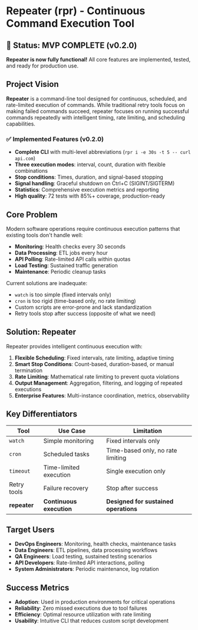 # Repeater (rpr) - Continuous Command Execution Tool

## 🎉 **Status: MVP COMPLETE (v0.2.0)** 

**Repeater is now fully functional!** All core features are implemented, tested, and ready for production use.

## Project Vision

**Repeater** is a command-line tool designed for continuous, scheduled, and rate-limited execution of commands. While traditional retry tools focus on making failed commands succeed, repeater focuses on running successful commands repeatedly with intelligent timing, rate limiting, and scheduling capabilities.

### ✅ **Implemented Features (v0.2.0)**
- **Complete CLI** with multi-level abbreviations (`rpr i -e 30s -t 5 -- curl api.com`)
- **Three execution modes**: interval, count, duration with flexible combinations
- **Stop conditions**: Times, duration, and signal-based stopping
- **Signal handling**: Graceful shutdown on Ctrl+C (SIGINT/SIGTERM)
- **Statistics**: Comprehensive execution metrics and reporting
- **High quality**: 72 tests with 85%+ coverage, production-ready

## Core Problem

Modern software operations require continuous execution patterns that existing tools don't handle well:

- **Monitoring**: Health checks every 30 seconds
- **Data Processing**: ETL jobs every hour  
- **API Polling**: Rate-limited API calls within quotas
- **Load Testing**: Sustained traffic generation
- **Maintenance**: Periodic cleanup tasks

Current solutions are inadequate:
- `watch` is too simple (fixed intervals only)
- `cron` is too rigid (time-based only, no rate limiting)
- Custom scripts are error-prone and lack standardization
- Retry tools stop after success (opposite of what we need)

## Solution: Repeater

Repeater provides intelligent continuous execution with:

1. **Flexible Scheduling**: Fixed intervals, rate limiting, adaptive timing
2. **Smart Stop Conditions**: Count-based, duration-based, or manual termination
3. **Rate Limiting**: Mathematical rate limiting to prevent quota violations
4. **Output Management**: Aggregation, filtering, and logging of repeated executions
5. **Enterprise Features**: Multi-instance coordination, metrics, observability

## Key Differentiators

| Tool | Use Case | Limitation |
|------|----------|------------|
| `watch` | Simple monitoring | Fixed intervals only |
| `cron` | Scheduled tasks | Time-based only, no rate limiting |
| `timeout` | Time-limited execution | Single execution only |
| Retry tools | Failure recovery | Stop after success |
| **repeater** | **Continuous execution** | **Designed for sustained operations** |

## Target Users

- **DevOps Engineers**: Monitoring, health checks, maintenance tasks
- **Data Engineers**: ETL pipelines, data processing workflows  
- **QA Engineers**: Load testing, sustained testing scenarios
- **API Developers**: Rate-limited API interactions, polling
- **System Administrators**: Periodic maintenance, log rotation

## Success Metrics

- **Adoption**: Used in production environments for critical operations
- **Reliability**: Zero missed executions due to tool failures
- **Efficiency**: Optimal resource utilization with rate limiting
- **Usability**: Intuitive CLI that reduces custom script development